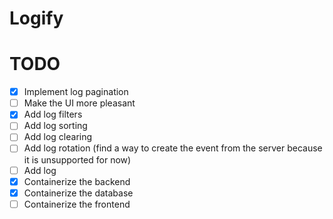 # Logify


# TODO
 - [x] Implement log pagination
 - [ ] Make the UI more pleasant
 - [x] Add log filters
 - [ ] Add log sorting
 - [ ] Add log clearing
 - [ ] Add log rotation (find a way to create the event from the server because it is unsupported for now)
 - [ ] Add log
 - [x] Containerize the backend
 - [x] Containerize the database
 - [ ] Containerize the frontend
